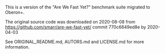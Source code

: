 This is a version of the "Are We Fast Yet?" benchmark suite
migrated to Oberon+.

The original source code was downloaded on 2020-08-08 from 
https://github.com/smarr/are-we-fast-yet/
commit 770c6649ed8e by 2020-04-03

See ORIGINAL_README.md, AUTORS.md and LICENSE.md for
more information. 
